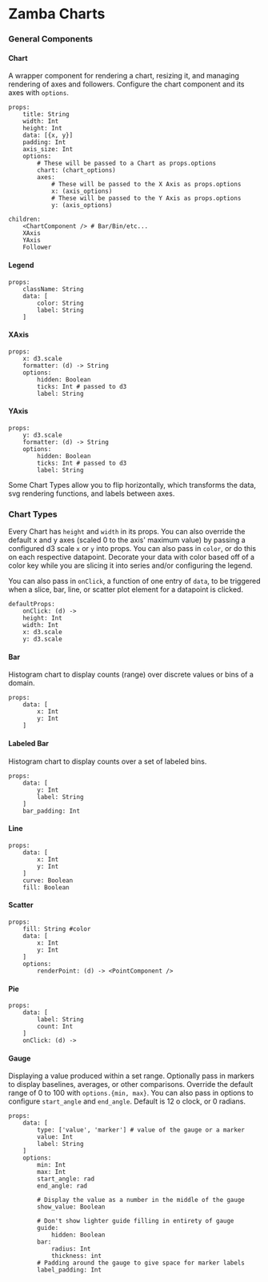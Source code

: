 # Zamba Charts

### General Components

#### Chart

A wrapper component for rendering a chart, resizing it, and managing rendering of axes and followers. Configure the chart component and its axes with `options`.

    props:
        title: String
        width: Int
        height: Int
        data: [{x, y}]
        padding: Int
        axis_size: Int
        options:
            # These will be passed to a Chart as props.options
            chart: (chart_options)
            axes:
                # These will be passed to the X Axis as props.options
                x: (axis_options)
                # These will be passed to the Y Axis as props.options
                y: (axis_options)

    children:
        <ChartComponent /> # Bar/Bin/etc...
        XAxis
        YAxis
        Follower

#### Legend

    props:
        className: String
        data: [
            color: String
            label: String
        ]

#### XAxis

    props:
        x: d3.scale
        formatter: (d) -> String
        options:
            hidden: Boolean
            ticks: Int # passed to d3
            label: String

#### YAxis

    props:
        y: d3.scale
        formatter: (d) -> String
        options:
            hidden: Boolean
            ticks: Int # passed to d3
            label: String

Some Chart Types allow you to flip horizontally, which transforms the data, svg rendering functions, and labels between axes.


### Chart Types

Every Chart has `height` and `width` in its props. You can also override the default x and y axes (scaled 0 to the axis' maximum value) by passing a configured d3 scale `x` or `y` into props. You can also pass in `color`, or do this on each respective datapoint. Decorate your data with color based off of a color key while you are slicing it into series and/or configuring the legend.

You can also pass in `onClick`, a function of one entry of `data`, to be triggered when a slice, bar, line, or scatter plot element for a datapoint is clicked.

    defaultProps:
        onClick: (d) ->
        height: Int
        width: Int
        x: d3.scale
        y: d3.scale

#### Bar

Histogram chart to display counts (range) over discrete values or bins of a domain.

    props:
        data: [
            x: Int
            y: Int
        ]


#### Labeled Bar

Histogram chart to display counts over a set of labeled bins.

    props:
        data: [
            y: Int
            label: String
        ]
        bar_padding: Int


#### Line

    props:
        data: [
            x: Int
            y: Int
        ]
        curve: Boolean
        fill: Boolean


#### Scatter

    props:
        fill: String #color
        data: [
            x: Int
            y: Int
        ]
        options:
            renderPoint: (d) -> <PointComponent />

#### Pie

    props:
        data: [
            label: String
            count: Int
        ]
        onClick: (d) -> 


#### Gauge

Displaying a value produced within a set range. Optionally pass in markers to display baselines, averages, or other comparisons. Override the default range of 0 to 100 with `options.{min, max}`. You can also pass in options to configure `start_angle` and `end_angle`. Default is 12 o clock, or 0 radians.

    props:
        data: [
            type: ['value', 'marker'] # value of the gauge or a marker
            value: Int
            label: String
        ]
        options:
            min: Int
            max: Int
            start_angle: rad
            end_angle: rad

            # Display the value as a number in the middle of the gauge
            show_value: Boolean

            # Don't show lighter guide filling in entirety of gauge
            guide:
                hidden: Boolean
            bar:
                radius: Int
                thickness: int
            # Padding around the gauge to give space for marker labels
            label_padding: Int

